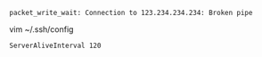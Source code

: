 
```
packet_write_wait: Connection to 123.234.234.234: Broken pipe
```


vim ~/.ssh/config

```
ServerAliveInterval 120
```
